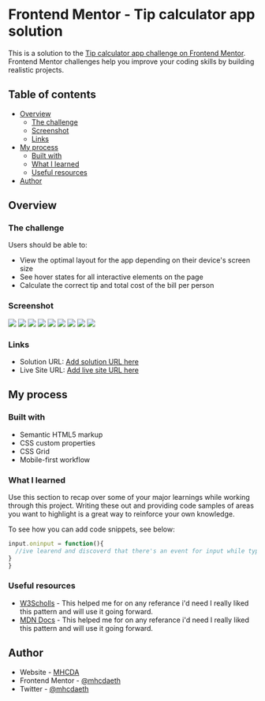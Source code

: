 # Frontend Mentor - Tip calculator app solution

This is a solution to the [Tip calculator app challenge on Frontend Mentor](https://www.frontendmentor.io/challenges/tip-calculator-app-ugJNGbJUX). Frontend Mentor challenges help you improve your coding skills by building realistic projects.

## Table of contents

- [Overview](#overview)
  - [The challenge](#the-challenge)
  - [Screenshot](#screenshot)
  - [Links](#links)
- [My process](#my-process)
  - [Built with](#built-with)
  - [What I learned](#what-i-learned)
  - [Useful resources](#useful-resources)
- [Author](#author)


## Overview

### The challenge

Users should be able to:

- View the optimal layout for the app depending on their device's screen size
- See hover states for all interactive elements on the page
- Calculate the correct tip and total cost of the bill per person

### Screenshot

![](screenshots/1.png)
![](screenshots/2.png)
![](screenshots/3.png)
![](screenshots/4.png)
![](screenshots/5.png)
![](screenshots/6.png)
![](screenshots/7.png)
![](screenshots/8.png)
![](screenshots/9.png)


### Links

- Solution URL: [Add solution URL here](https://your-solution-url.com)
- Live Site URL: [Add live site URL here](https://your-live-site-url.com)

## My process

### Built with

- Semantic HTML5 markup
- CSS custom properties
- CSS Grid
- Mobile-first workflow

### What I learned

Use this section to recap over some of your major learnings while working through this project. Writing these out and providing code samples of areas you want to highlight is a great way to reinforce your own knowledge.

To see how you can add code snippets, see below:


```js
input.oninput = function(){
  //ive learend and discoverd that there's an event for input while typing to excute the event
}
}
```

### Useful resources

- [W3Scholls](https://www.w3schools.com) - This helped me for on any referance i'd need  I really liked this pattern and will use it going forward.
- [MDN Docs](https://www.mdndocs.com) - This helped me for on any referance i'd need  I really liked this pattern and will use it going forward.


## Author

- Website - [MHCDA](https://mhcdaeth.github.io/mhcda-eth-web-v2.0/)
- Frontend Mentor - [@mhcdaeth](https://www.frontendmentor.io/profile/mhcdaeth)
- Twitter - [@mhcdaeth](https://twitter.com/mhcdaeth)
